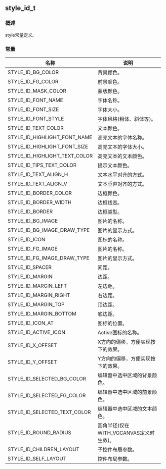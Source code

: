 ## style\_id\_t
### 概述
style常量定义。
### 常量
<p id="style_id_t_consts">

| 名称 | 说明 | 
| -------- | ------- | 
| STYLE\_ID\_BG\_COLOR | 背景颜色。 |
| STYLE\_ID\_FG\_COLOR | 前景颜色。 |
| STYLE\_ID\_MASK\_COLOR | 蒙版颜色。 |
| STYLE\_ID\_FONT\_NAME | 字体名称。 |
| STYLE\_ID\_FONT\_SIZE | 字体大小。 |
| STYLE\_ID\_FONT\_STYLE | 字体风格(粗体、斜体等)。 |
| STYLE\_ID\_TEXT\_COLOR | 文本颜色。 |
| STYLE\_ID\_HIGHLIGHT\_FONT\_NAME | 高亮文本的字体名称。 |
| STYLE\_ID\_HIGHLIGHT\_FONT\_SIZE | 高亮文本的字体大小。 |
| STYLE\_ID\_HIGHLIGHT\_TEXT\_COLOR | 高亮文本的文本颜色。 |
| STYLE\_ID\_TIPS\_TEXT\_COLOR | 提示文本颜色。 |
| STYLE\_ID\_TEXT\_ALIGN\_H | 文本水平对齐的方式。 |
| STYLE\_ID\_TEXT\_ALIGN\_V | 文本垂直对齐的方式。 |
| STYLE\_ID\_BORDER\_COLOR | 边框颜色。 |
| STYLE\_ID\_BORDER\_WIDTH | 边框线宽。 |
| STYLE\_ID\_BORDER | 边框类型。 |
| STYLE\_ID\_BG\_IMAGE | 图片的名称。 |
| STYLE\_ID\_BG\_IMAGE\_DRAW\_TYPE | 图片的显示方式。 |
| STYLE\_ID\_ICON | 图标的名称。 |
| STYLE\_ID\_FG\_IMAGE | 图片的名称。 |
| STYLE\_ID\_FG\_IMAGE\_DRAW\_TYPE | 图片的显示方式。 |
| STYLE\_ID\_SPACER | 间距。 |
| STYLE\_ID\_MARGIN | 边距。 |
| STYLE\_ID\_MARGIN\_LEFT | 左边距。 |
| STYLE\_ID\_MARGIN\_RIGHT | 右边距。 |
| STYLE\_ID\_MARGIN\_TOP | 顶边距。 |
| STYLE\_ID\_MARGIN\_BOTTOM | 底边距。 |
| STYLE\_ID\_ICON\_AT | 图标的位置。 |
| STYLE\_ID\_ACTIVE\_ICON | Active图标的名称。 |
| STYLE\_ID\_X\_OFFSET | X方向的偏移，方便实现按下的效果。 |
| STYLE\_ID\_Y\_OFFSET | Y方向的偏移，方便实现按下的效果。 |
| STYLE\_ID\_SELECTED\_BG\_COLOR | 编辑器中选中区域的背景颜色。 |
| STYLE\_ID\_SELECTED\_FG\_COLOR | 编辑器中选中区域的前景颜色。 |
| STYLE\_ID\_SELECTED\_TEXT\_COLOR | 编辑器中选中区域的文本颜色。 |
| STYLE\_ID\_ROUND\_RADIUS | 圆角半径(仅在WITH\_VGCANVAS定义时生效)。 |
| STYLE\_ID\_CHILDREN\_LAYOUT | 子控件布局参数。 |
| STYLE\_ID\_SELF\_LAYOUT | 控件布局参数。 |
